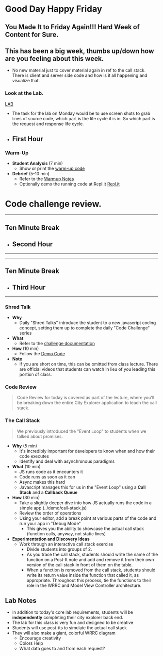 # Good Day Happy Friday
**You Made It to Friday Again!!! Hard Week of Content for Sure.**
--- 
## This has been a big week, thumbs up/down how are you feeling about this week.
- No new material just to cover material again in ref to the call stack. There is client and server side code and how is it all happening and visualize that. 
### Look at the Lab. 
[LAB](https://github.com/DeltaVCode/cedarrapids-301d6/tree/master/class-10/lab)
- The task for the lab on Monday would be to use screen shots to grab lines of source code, which part is the life cycle it is in. So which part is the request and response life cycle.

- ## First Hour
### Warm-Up

- **Student Analysis** (7 min)
  - Show or print the [warm-up code](https://github.com/codefellows/code-301-guide/blob/master/curriculum/class-10/warm-up/warm-up.md)
- **Debrief** (5-10 min)
  - Refer to the [Warmup Notes](https://github.com/codefellows/code-301-guide/blob/master/curriculum/class-10/warm-up/NOTES.md)
  - Optionally demo the running code at Repl.it
  [Repl.it](https://repl.it/@tektechnologies/301-class-10-code-review#index.js)

# Code challenge review. 

---
## Ten Minute Break
- ## Second Hour
---

---
## Ten Minute Break
- ## Third Hour
---




### Shred Talk

- **Why**
  - Daily "Shred Talks" introduce the student to a new javascript coding concept, setting them up to complete the daily "Code Challenge" series
- **What**
  - Refer to the [challenge documentation](../challenges/README.md)
- **How** (10 min)
  - Follow the [Demo Code](../challenges/DEMO.md)
- **Note**
  - If you are short on time, this can be omitted from class lecture. There are official videos that students can watch in lieu of you leading this portion of class.

### Code Review

> Code Review for today is covered as part of the lecture, where you'll be breaking down the entire City Explorer application to teach the call stack.

### The Call Stack

> We previously introduced the "Event Loop" to students when we talked about promises.

- **Why** (5 min)
  - It's incredibly important for developers to know when and how their code executes
  - Identify and deal with asynchronous paradigms
- **What** (10 min)
  - JS runs code as it encounters it
  - Code runs as soon as it can
  - Async makes this hard
  - Javascript manages this for us in the "Event Loop" using a **Call Stack** and a **Callback Queue**
- **How** (30 min)
  - Take a slightly deeper dive into how JS actually runs the code in a simple app (../demo/call-stack.js)
  - Review the order of operations
  - Using your editor, add a break point at various parts of the code and run your app in "Debug Mode"
    - This gives you the ability to showcase the actual call stack (function calls, anyway, not static lines)
- **Experimentation and Discovery Ideas**
  - Work through an interactive call stack exercise
    - Divide students into groups of 2.
    - As you trace the call stack, students should write the name of the function on a Post-It note and add and remove it from their own version of the call stack in front of them on the table.
    - When a function is removed from the call stack, students should write its return value inside the function that called it, as appropriate.
    Throughout this process, tie the functions to their role in the WRRC and Model View Controller architecture.

## Lab Notes

- In addition to today's core lab requirements, students will be **independently** completing their city explorer back end.
- The lab for this class is very fun and designed to be creative
- Students will use post-its to simulate the actual call stack
- They will also make a giant, colorful WRRC diagram
  - Encourage creativity
  - Colors Help
  - What data goes to and from each request?
